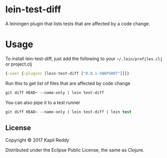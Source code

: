 # lein-test-diff

A leiningen plugin that lists tests that are affected by a code change.

# Usage

To install lein-test-diff, just add the following to your `~/.lein/profiles.clj` or project.clj

```clojure
{:user {:plugins [lein-test-diff ["0.0.1-SNAPSHOT"]]}}
```

Run this to get list of files that are affected by code change

```clojure
git diff HEAD~ --name-only | lein test-diff

```

You can also pipe it to a test runner
```clojure
git diff HEAD~ --name-only | lein test-diff | lein test

```


## License

Copyright © 2017 Kapil Reddy

Distributed under the Eclipse Public License, the same as Clojure.
